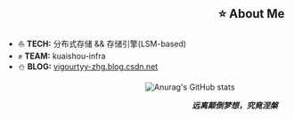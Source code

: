 ## &emsp;&emsp;&emsp;&emsp;&emsp;&emsp;&emsp;&emsp;&emsp;&emsp;&emsp;&emsp;&emsp;&emsp;&emsp;&emsp;&emsp;&emsp; ⭐ About Me
- ⛵ **TECH:**  分布式存储 && 存储引擎(LSM-based) 
- ✊ **TEAM:**  kuaishou-infra
- ⛄ **BLOG:**  [vigourtyy-zhg.blog.csdn.net](https://vigourtyy-zhg.blog.csdn.net)



&emsp;&emsp;&emsp;&emsp;&emsp;&emsp;&emsp;&emsp;&emsp;&emsp;&emsp;&emsp;&emsp;&emsp;&emsp;&emsp;&emsp;&emsp;![Anurag's GitHub stats](https://github-readme-stats.vercel.app/api?username=anuraghazra&theme=graywhite&show_icons=true)

&emsp;&emsp;&emsp;&emsp;&emsp;&emsp;&emsp;&emsp;&emsp;&emsp;&emsp;&emsp;&emsp;&emsp;&emsp;&emsp;&emsp;&emsp;&emsp;&emsp;&emsp;&emsp;&emsp;&emsp;_**远离颠倒梦想，究竟涅槃**_
